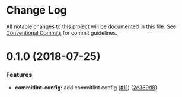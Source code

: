 # Change Log

All notable changes to this project will be documented in this file.
See [Conventional Commits](https://conventionalcommits.org) for commit guidelines.

<a name="0.1.0"></a>
# 0.1.0 (2018-07-25)


### Features

* **commitlint-config:** add commitlint config ([#11](https://github.com/ornikar/shared-configs/issues/11)) ([2e389d8](https://github.com/ornikar/shared-configs/commit/2e389d8))
